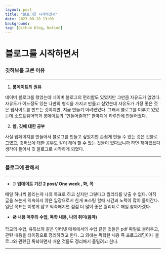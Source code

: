 ```yaml
---
layout: post
title: "블로그를 시작하면서"
date: 2023-09-20 13:00
background: 
tag: [Github blog, Notion]
---
```


# 블로그를 시작하면서

### **깃허브를 고른 이유**

---

1. **룸메이트의 권유**

네이버 블로그를 했었는데 네이버 블로그의 편리함도 있었지만 그만큼 자유도가 없었다.
자유도가 어느정도 있는 나만의 형식을 가지고 만들고 싶었는데
자유도가 가장 좋은 것은 웹사이트를 만드는 것이지만, 지금 만들기 어려웠었다.
그래서 블로그를 미루고 있었는데
소프트웨어학과 룸메이트의 “만들어줄까?” 한마디에 하루만에 만들어졌다.

2. **웹, 깃에 대한 공부**

사실 웹페이지를 만들어서 블로그를 만들고 싶었지만 손쉽게 만들 수 있는 것은 깃블로그였고,
깃허브에 대한 공부도 같이 해야 할 수 있는 것들이 있다보니까 하면 재미있겠다 생각이 들어서
깃 블로그로 시작하게 되었다.

---

### **블로그에 관해서**

---

- ⏰ **업데이트 기간 
2 post/ One week , 화, 목**

매일 하나씩 올리는게 나의 목표로 하고 싶지만 그렇다고 퀄리티를 낮출 수 없다.
아직 글을 쓰는게 익숙하지 않은 입장으로서 한개 포스팅 할때 시간과 노력이 많이 들어간다.
일단 목표는 이렇게 잡고 익숙해지면 점점 더 많이 좋은 퀄리티로 매일 찾아가겠다.
- **💿 내용
매주의 수업, 독학 내용, 나의 취미(음악)**

학교의 수업, 유튜브와 같은 인터넷 매체에서의 수업 같은 것들은 pdf 파일로 올려두고, 
관련 내용을 타이핑으로 정리하려고 한다.
그 외에는 독학한 내용 즉 프로그래밍이나 블로그와 관련된 독학하면서 배운 것들도 
정리해서 올릴려고 한다.

---